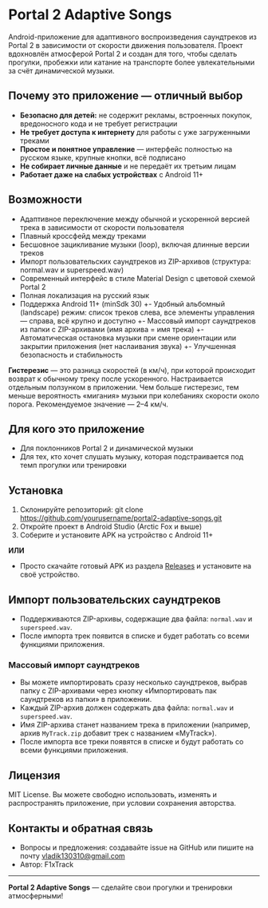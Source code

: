 # Portal 2 Adaptive Songs

Android-приложение для адаптивного воспроизведения саундтреков из Portal 2 в зависимости от скорости движения пользователя. Проект вдохновлён атмосферой Portal 2 и создан для того, чтобы сделать прогулки, пробежки или катание на транспорте более увлекательными за счёт динамической музыки.

## Почему это приложение — отличный выбор
- **Безопасно для детей:** не содержит рекламы, встроенных покупок, вредоносного кода и не требует регистрации
- **Не требует доступа к интернету** для работы с уже загруженными треками
- **Простое и понятное управление** — интерфейс полностью на русском языке, крупные кнопки, всё подписано
- **Не собирает личные данные** и не передаёт их третьим лицам
- **Работает даже на слабых устройствах** с Android 11+

## Возможности
- Адаптивное переключение между обычной и ускоренной версией трека в зависимости от скорости пользователя
- Плавный кроссфейд между треками
- Бесшовное зацикливание музыки (loop), включая длинные версии треков
- Импорт пользовательских саундтреков из ZIP-архивов (структура: normal.wav и superspeed.wav)
- Современный интерфейс в стиле Material Design с цветовой схемой Portal 2
- Полная локализация на русский язык
- Поддержка Android 11+ (minSdk 30)
+- Удобный альбомный (landscape) режим: список треков слева, все элементы управления — справа, всё крупно и доступно
+- Массовый импорт саундтреков из папки с ZIP-архивами (имя архива = имя трека)
+- Автоматическая остановка музыки при смене ориентации или закрытии приложения (нет наслаивания звука)
+- Улучшенная безопасность и стабильность

**Гистерезис** — это разница скоростей (в км/ч), при которой происходит возврат к обычному треку после ускоренного. Настраивается отдельным ползунком в приложении. Чем больше гистерезис, тем меньше вероятность «мигания» музыки при колебаниях скорости около порога. Рекомендуемое значение — 2–4 км/ч.

## Для кого это приложение
- Для поклонников Portal 2 и динамической музыки
- Для тех, кто хочет слушать музыку, которая подстраивается под темп прогулки или тренировки

## Установка
1. Склонируйте репозиторий:
   git clone https://github.com/yourusername/portal2-adaptive-songs.git
2. Откройте проект в Android Studio (Arctic Fox и выше)
3. Соберите и установите APK на устройство с Android 11+

**ИЛИ**

- Просто скачайте готовый APK из раздела [Releases](https://github.com/yourusername/portal2-adaptive-songs/releases) и установите на своё устройство.

## Импорт пользовательских саундтреков
- Поддерживаются ZIP-архивы, содержащие два файла: `normal.wav` и `superspeed.wav`.
- После импорта трек появится в списке и будет работать со всеми функциями приложения.

### Массовый импорт саундтреков
- Вы можете импортировать сразу несколько саундтреков, выбрав папку с ZIP-архивами через кнопку «Импортировать пак саундтреков из папки» в приложении.
- Каждый ZIP-архив должен содержать два файла: `normal.wav` и `superspeed.wav`.
- Имя ZIP-архива станет названием трека в приложении (например, архив `MyTrack.zip` добавит трек с названием «MyTrack»).
- После импорта все треки появятся в списке и будут работать со всеми функциями приложения.

## Лицензия
MIT License. Вы можете свободно использовать, изменять и распространять приложение, при условии сохранения авторства.

## Контакты и обратная связь
- Вопросы и предложения: создавайте issue на GitHub или пишите на почту vladik130310@gmail.com
- Автор: F1xTrack

---

**Portal 2 Adaptive Songs** — сделайте свои прогулки и тренировки атмосферными!